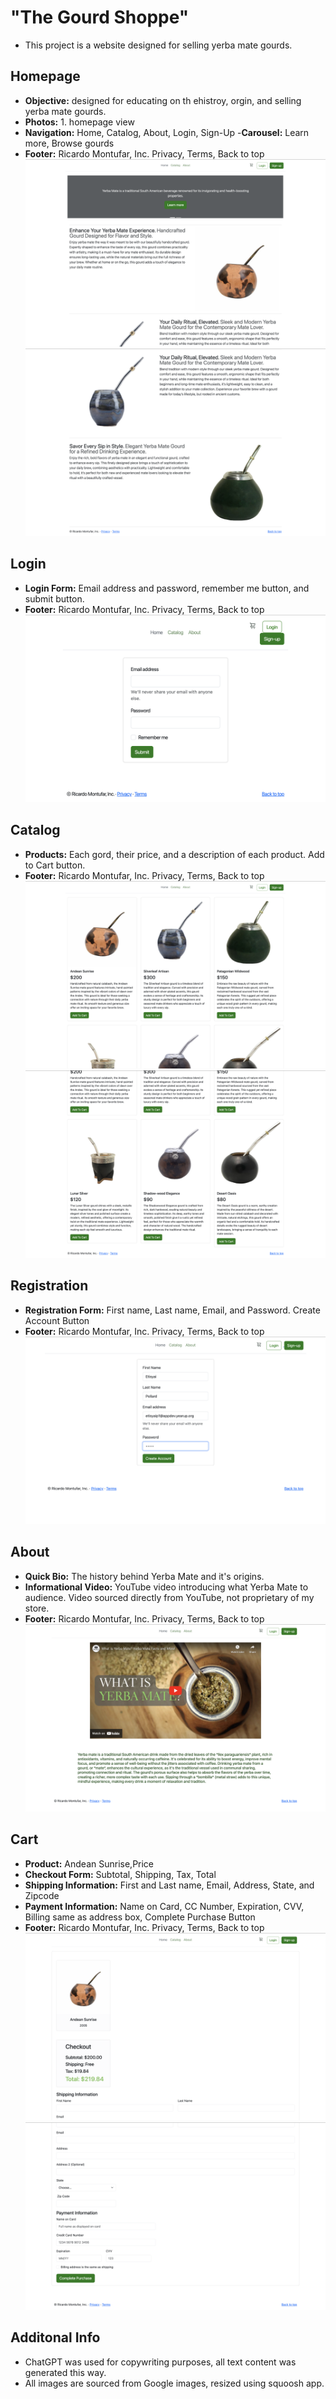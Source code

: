 # "The Gourd Shoppe" 
- This project is a website designed for selling yerba mate gourds.

## Homepage 
- **Objective:** designed for educating on th ehistroy, orgin, and selling yerba mate gourds. 
- **Photos:** 1. homepage view
- **Navigation:** Home, Catalog, About, Login, Sign-Up
-**Carousel:** Learn more, Browse gourds
- **Footer:** Ricardo Montufar, Inc. Privacy, Terms, Back to top
![home](images/Homepage1.png)
![home](images/Homepage2.png)

## Login
- **Login Form:** Email address and password, remember me button, and submit button. 
- **Footer:** Ricardo Montufar, Inc. Privacy, Terms, Back to top
![home](images/Login.png)

## Catalog 
- **Products:** Each gord, their price, and a description of each product. Add to Cart button.
- **Footer:** Ricardo Montufar, Inc. Privacy, Terms, Back to top
![home](images/Catalog1.png)
![home](images/Catalog2.png)

## Registration
- **Registration Form:** First name, Last name, Email, and Password. Create Account Button
- **Footer:** Ricardo Montufar, Inc. Privacy, Terms, Back to top
![home](images/Registration.png)


## About 
- **Quick Bio:** The history behind Yerba Mate and it's origins. 
- **Informational Video:** YouTube video introducing what Yerba Mate to audience. Video sourced directly from YouTube, not proprietary of my store.
- **Footer:** Ricardo Montufar, Inc. Privacy, Terms, Back to top
![home](images/About.png)

## Cart
- **Product:** Andean Sunrise,Price
- **Checkout Form:** Subtotal, Shipping, Tax, Total
- **Shipping Information:** First and Last name, Email, Address, State, and Zipcode
- **Payment Information:** Name on Card, CC Number, Expiration, CVV, Billing same as address box, Complete Purchase Button
- **Footer:** Ricardo Montufar, Inc. Privacy, Terms, Back to top
![home](images/Checkout1.png)
![home](images/Checkout2.png)


## Additonal Info
- ChatGPT was used for copywriting purposes, all text content was generated this way.
- All images are sourced from Google images, resized using squoosh app.



